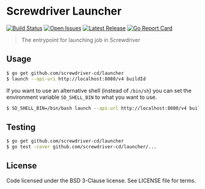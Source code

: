 # Screwdriver Launcher
[![Build Status][build-image]][build-url]
[![Open Issues][issues-image]][issues-url]
[![Latest Release][version-image]][version-url]
[![Go Report Card][goreport-image]][goreport-url]

> The entrypoint for launching job in Screwdriver

## Usage

```bash
$ go get github.com/screwdriver-cd/launcher
$ launch --api-uri http://localhost:8080/v4 buildId
```

If you want to use an alternative shell (instead of `/bin/sh`) you can set the environment variable
`SD_SHELL_BIN` to what you want to use.

```bash
$ SD_SHELL_BIN=/bin/bash launch --api-url http://localhost:8080/v4 buildId
```

## Testing

```bash
$ go get github.com/screwdriver-cd/launcher
$ go test -cover github.com/screwdriver-cd/launcher/...
```

## License

Code licensed under the BSD 3-Clause license. See LICENSE file for terms.

[version-image]: https://img.shields.io/github/tag/screwdriver-cd/launcher.svg
[version-url]: https://github.com/screwdriver-cd/launcher/releases
[issues-image]: https://img.shields.io/github/issues/screwdriver-cd/screwdriver.svg
[issues-url]: https://github.com/screwdriver-cd/screwdriver/issues
[build-image]: https://cd.screwdriver.cd/pipelines/21/badge
[build-url]: https://cd.screwdriver.cd/pipelines/21
[goreport-image]: https://goreportcard.com/badge/github.com/Screwdriver-cd/launcher
[goreport-url]: https://goreportcard.com/report/github.com/Screwdriver-cd/launcher
